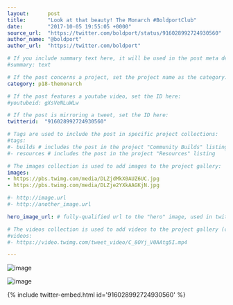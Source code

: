 ```yaml
---
layout:      post
title:       "Look at that beauty! The Monarch #BoldportClub"
date:        "2017-10-05 19:55:05 +0000"
source_url:  "https://twitter.com/boldport/status/916028992724930560"
author_name: "@boldport"
author_url:  "https://twitter.com/boldport"

# If you include summary text here, it will be used in the post meta description instead of an excerpt from the post body
#summary: text

# If the post concerns a project, set the project name as the category:
category: p18-themonarch

# If the post features a youtube video, set the ID here:
#youtubeid: gXsVeNLuWLw

# If the post is mirroring a tweet, set the ID here:
twitterid:  "916028992724930560"

# Tags are used to include the post in specific project collections:
#tags:
#- builds # includes the post in the project "Community Builds" listing
#- resources # includes the post in the project "Resources" listing

# The images collection is used to add images to the project gallery:
images:
- https://pbs.twimg.com/media/DLZjdMkX0AUZ6UC.jpg
- https://pbs.twimg.com/media/DLZje2YXkAAGKjN.jpg

#- http://image.url
#- http://another_image.url

hero_image_url: # fully-qualified url to the "hero" image, used in twitter cards for example

# The videos collection is used to add videos to the project gallery (currently only mp4):
#videos:
#- https://video.twimg.com/tweet_video/C_8OYj_V0AAtg5I.mp4

---
```


![image](https://pbs.twimg.com/media/DLZjdMkX0AUZ6UC.jpg)

![image](https://pbs.twimg.com/media/DLZje2YXkAAGKjN.jpg)

{% include twitter-embed.html id='916028992724930560' %}


